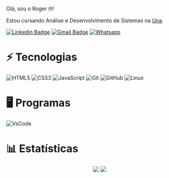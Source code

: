 Olá, sou o Roger 🤓!

Estou cursando Análise e Desenvolvimento de Sistemas na [Una](https://www.una.br/).

[![Linkedin Badge](https://img.shields.io/badge/-rogerdepaula-blue?style=for-the-badge&logo=Linkedin&logoColor=white&link=https://www.linkedin.com/in/rogerdepaula/)](https://www.linkedin.com/in/rogerdepaula/)
[![Gmail Badge](https://img.shields.io/badge/-rogerdepaularpps@gmail.com-c14438?style=for-the-badge&logo=Gmail&logoColor=white&link=mailto:rogerdepaularpps@gmail.com)](mailto:rogerdepaularpps@gmail.com)
[![Whatsapp](https://img.shields.io/badge/-whatsapp-green?style=for-the-badge&logo=Whatsapp&logoColor=white)](https://api.whatsapp.com/send?phone=5531994942582&text=Oi%20Roger!%20Vi%20seu%20perfil%20no%20Github)




# ⚡ Tecnologias

![HTML5](https://img.shields.io/badge/-HTML5-E34F26?style=for-the-badge&logo=html5&logoColor=white)
![CSS3](https://img.shields.io/badge/-CSS3-264de4?style=for-the-badge&logo=css3)
![JavaScript](https://img.shields.io/badge/JavaScript-323330?style=for-the-badge&logo=javascript&logoColor=F7DF1E)
![Git](https://img.shields.io/badge/-Git-f1502f?style=for-the-badge&logo=git&logoColor=white)
![GitHub](https://img.shields.io/badge/-GitHub-181717?style=for-the-badge&logo=github)
![Linux](https://img.shields.io/badge/Linux-darkgray?style=for-the-badge&logo=Linux&logoColor=white)



# 🖥️ Programas

![VsCode](https://img.shields.io/badge/-vscode-0078d7?style=for-the-badge&logo=Visual-Studio-Code&logoColor=white)

# 📊 Estatísticas

<div align="center">
    <img src="https://github-readme-stats.vercel.app/api?username=rogerdepaulaa&count_private=true&show_icons=true&include_all_commits=true&hide_border=true">
    <img src ="https://github-readme-stats.vercel.app/api/top-langs/?username=rogerdepaulaa&hide_border=true">
</div>


<!--
<div align="center">
    <img src="https://visitor-badge.laobi.icu/badge?page_id=rogerdepaulaa.rogerdepaulaa" width=100>
</div>/ --!>

